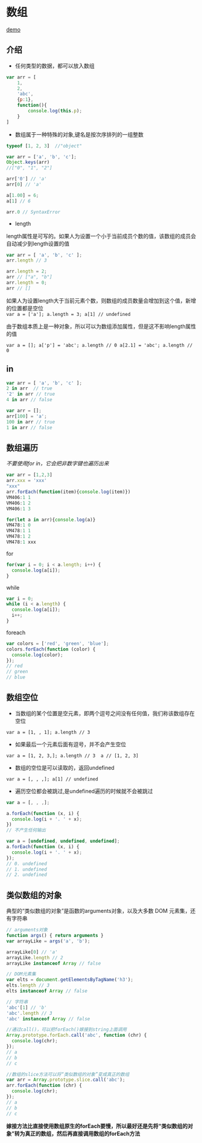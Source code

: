 # 数组

[demo](array.js)

## 介绍

- 任何类型的数据，都可以放入数组  

```javascript
var arr = [
    1,
    2,
    'abc',
    {p:1},
    function(){
        console.log(this.p);
    }
]
```

- 数组属于一种特殊的对象,键名是按次序排列的一组整数

```javascript
typeof [1, 2, 3]  //"object"

var arr = ['a', 'b', 'c'];
Object.keys(arr)
//["0", "1", "2"]

arr['0'] // 'a'
arr[0] // 'a'

a[1.00] = 6;
a[1] // 6

arr.0 // SyntaxError
```

- length

length属性是可写的。如果人为设置一个小于当前成员个数的值，该数组的成员会自动减少到length设置的值  

```javascript
var arr = [ 'a', 'b', 'c' ];
arr.length // 3

arr.length = 2;
arr // ["a", "b"]
arr.length = 0;
arr // []
```

如果人为设置length大于当前元素个数，则数组的成员数量会增加到这个值，新增的位置都是空位  
`var a = ['a']; a.length = 3; a[1] // undefined`

由于数组本质上是一种对象，所以可以为数组添加属性，但是这不影响length属性的值  

`var a = []; a['p'] = 'abc'; a.length // 0 a[2.1] = 'abc'; a.length // 0`  

## in

```javascript
var arr = [ 'a', 'b', 'c' ];
2 in arr  // true
'2' in arr // true
4 in arr // false

var arr = [];
arr[100] = 'a';
100 in arr // true
1 in arr // false
```

## 数组遍历

*不要使用for in，它会把非数字键也遍历出来*

```javascript
var arr = [1,2,3]
arr.xxx = 'xxx'
"xxx"
arr.forEach(function(item){console.log(item)})
VM406:1 1
VM406:1 2
VM406:1 3

for(let a in arr){console.log(a)}
VM478:1 0
VM478:1 1
VM478:1 2
VM478:1 xxx
```

for  

```javascript
for(var i = 0; i < a.length; i++) {
  console.log(a[i]);
}
```

while  

```javascript
var i = 0;
while (i < a.length) {
  console.log(a[i]);
  i++;
}
```

foreach  

```javascript
var colors = ['red', 'green', 'blue'];
colors.forEach(function (color) {
  console.log(color);
});
// red
// green
// blue
```

## 数组空位

- 当数组的某个位置是空元素，即两个逗号之间没有任何值，我们称该数组存在空位  

`var a = [1, , 1]; a.length // 3`  

- 如果最后一个元素后面有逗号，并不会产生空位  

`var a = [1, 2, 3,]; a.length // 3  a // [1, 2, 3]`

- 数组的空位是可以读取的，返回undefined  

`var a = [, , ,]; a[1] // undefined`  

- 遍历空位都会被跳过,是undefined遍历的时候就不会被跳过  

```javascript
var a = [, , ,];

a.forEach(function (x, i) {
  console.log(i + '. ' + x);
})
// 不产生任何输出

var a = [undefined, undefined, undefined];
a.forEach(function (x, i) {
  console.log(i + '. ' + x);
});
// 0. undefined
// 1. undefined
// 2. undefined
```

## 类似数组的对象

典型的“类似数组的对象”是函数的arguments对象，以及大多数 DOM 元素集，还有字符串  

```javascript
// arguments对象
function args() { return arguments }
var arrayLike = args('a', 'b');

arrayLike[0] // 'a'
arrayLike.length // 2
arrayLike instanceof Array // false

// DOM元素集
var elts = document.getElementsByTagName('h3');
elts.length // 3
elts instanceof Array // false

// 字符串
'abc'[1] // 'b'
'abc'.length // 3
'abc' instanceof Array // false
```



```javascript
//通过call()，可以把forEach()嫁接到string上面调用
Array.prototype.forEach.call('abc', function (chr) {
  console.log(chr);
});
// a
// b
// c

//数组的slice方法可以将“类似数组的对象”变成真正的数组
var arr = Array.prototype.slice.call('abc');
arr.forEach(function (chr) {
  console.log(chr);
});
// a
// b
// c
```

**嫁接方法比直接使用数组原生的forEach要慢，所以最好还是先将“类似数组的对象”转为真正的数组，然后再直接调用数组的forEach方法**